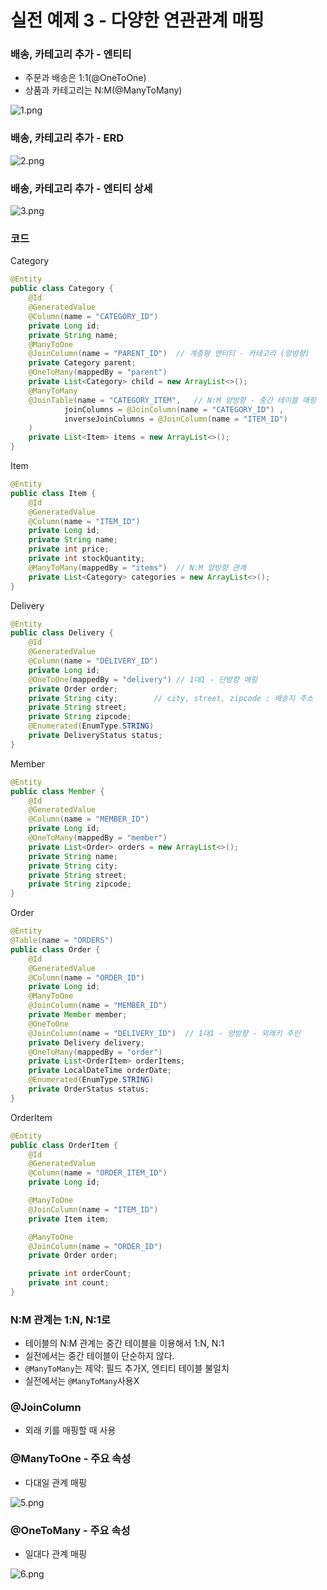 # 실전 예제 3 - 다양한 연관관계 매핑

### 배송, 카테고리 추가 - 엔티티

- 주문과 배송은 1:1(@OneToOne)
- 상품과 카테고리는 N:M(@ManyToMany)

![1.png](Image%2F1.png)

### 배송, 카테고리 추가 - ERD

![2.png](Image%2F2.png)

### 배송, 카테고리 추가 - 엔티티 상세

![3.png](Image%2F3.png)


### 코드 

Category
```java
@Entity
public class Category {
    @Id
    @GeneratedValue
    @Column(name = "CATEGORY_ID")
    private Long id;
    private String name;
    @ManyToOne
    @JoinColumn(name = "PARENT_ID")  // 계층형 엔티티 - 카테고리 (양방향)
    private Category parent;
    @OneToMany(mappedBy = "parent")
    private List<Category> child = new ArrayList<>();
    @ManyToMany
    @JoinTable(name = "CATEGORY_ITEM",   // N:M 양방향 - 중간 테이블 매핑
            joinColumns = @JoinColumn(name = "CATEGORY_ID") ,
            inverseJoinColumns = @JoinColumn(name = "ITEM_ID")
    )
    private List<Item> items = new ArrayList<>();
}
```

Item
```java
@Entity
public class Item {
    @Id
    @GeneratedValue
    @Column(name = "ITEM_ID")
    private Long id;
    private String name;
    private int price;
    private int stockQuantity;
    @ManyToMany(mappedBy = "items")  // N:M 양방향 관계
    private List<Category> categories = new ArrayList<>();
}    
```
Delivery
```java
@Entity
public class Delivery {
    @Id
    @GeneratedValue
    @Column(name = "DELIVERY_ID")
    private Long id;
    @OneToOne(mappedBy = "delivery") // 1대1 - 단방향 매핑
    private Order order;
    private String city;        // city, street, zipcode : 배송지 주소
    private String street;
    private String zipcode;
    @Enumerated(EnumType.STRING)
    private DeliveryStatus status;
}
```

Member
```java
@Entity
public class Member {
    @Id
    @GeneratedValue
    @Column(name = "MEMBER_ID")
    private Long id;
    @OneToMany(mappedBy = "member")
    private List<Order> orders = new ArrayList<>();
    private String name;
    private String city;
    private String street;
    private String zipcode;
}    
```

Order
```java
@Entity
@Table(name = "ORDERS")
public class Order {
    @Id
    @GeneratedValue
    @Column(name = "ORDER_ID")
    private Long id;
    @ManyToOne
    @JoinColumn(name = "MEMBER_ID")
    private Member member;
    @OneToOne
    @JoinColumn(name = "DELIVERY_ID")  // 1대1 - 양방향 - 외래키 주인
    private Delivery delivery;
    @OneToMany(mappedBy = "order")
    private List<OrderItem> orderItems;
    private LocalDateTime orderDate;
    @Enumerated(EnumType.STRING)
    private OrderStatus status;
}    
```

OrderItem
```java
@Entity
public class OrderItem {
    @Id
    @GeneratedValue
    @Column(name = "ORDER_ITEM_ID")
    private Long id;

    @ManyToOne
    @JoinColumn(name = "ITEM_ID")
    private Item item;

    @ManyToOne
    @JoinColumn(name = "ORDER_ID")
    private Order order;

    private int orderCount;
    private int count;
}    
```

### N:M 관계는 1:N, N:1로

- 테이블의 N:M 관계는 중간 테이블을 이용해서 1:N, N:1
- 실전에서는 중간 테이블이 단순하지 않다.
- ``@ManyToMany``는 제약: 필드 추가X, 엔티티 테이블 불일치
- 실전에서는 ```@ManyToMany```사용X

### @JoinColumn

- 외래 키를 매핑할 때 사용

### @ManyToOne - 주요 속성

- 다대일 관계 매핑

![5.png](Image%2F5.png)

### @OneToMany - 주요 속성

- 일대다 관계 매핑

![6.png](Image%2F6.png)


